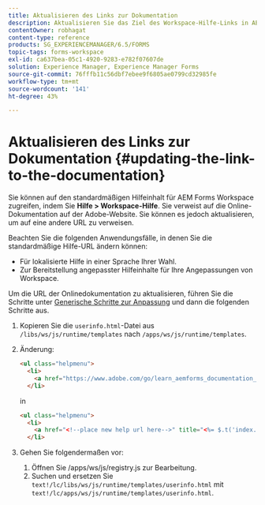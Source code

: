 ```yaml
---
title: Aktualisieren des Links zur Dokumentation
description: Aktualisieren Sie das Ziel des Workspace-Hilfe-Links in AEM Forms Workspace, um auf Ihren benutzerspezifischen Dokumentationslink zu verweisen.
contentOwner: robhagat
content-type: reference
products: SG_EXPERIENCEMANAGER/6.5/FORMS
topic-tags: forms-workspace
exl-id: ca637bea-05c1-4920-9283-e782f07607de
solution: Experience Manager, Experience Manager Forms
source-git-commit: 76fffb11c56dbf7ebee9f6805ae0799cd32985fe
workflow-type: tm+mt
source-wordcount: '141'
ht-degree: 43%

---
```


# Aktualisieren des Links zur Dokumentation {#updating-the-link-to-the-documentation}

Sie können auf den standardmäßigen Hilfeinhalt für AEM Forms Workspace zugreifen, indem Sie **Hilfe > Workspace-Hilfe**. Sie verweist auf die Online-Dokumentation auf der Adobe-Website. Sie können es jedoch aktualisieren, um auf eine andere URL zu verweisen.

Beachten Sie die folgenden Anwendungsfälle, in denen Sie die standardmäßige Hilfe-URL ändern können:

* Für lokalisierte Hilfe in einer Sprache Ihrer Wahl.
* Zur Bereitstellung angepasster Hilfeinhalte für Ihre Angepassungen von Workspace.

Um die URL der Onlinedokumentation zu aktualisieren, führen Sie die Schritte unter [Generische Schritte zur Anpassung](/help/forms/using/generic-steps-html-workspace-customization.md) und dann die folgenden Schritte aus.

1. Kopieren Sie die `userinfo.html`-Datei aus `/libs/ws/js/runtime/templates` nach `/apps/ws/js/runtime/templates`.
1. Änderung:

   ```html
   <ul class="helpmenu">
     <li>
       <a href="https://www.adobe.com/go/learn_aemforms_documentation_63" title="<%= $.t('index.header.dropdown.WorkspaceHelp')%>" target="_blank"><%= $.t('index.header.dropdown.WorkspaceHelp')%></a>
     </li>
   ```

   in

   ```html
   <ul class="helpmenu">
     <li>
       <a href="<!--place new help url here-->" title="<%= $.t('index.header.dropdown.WorkspaceHelp')%>" target="_blank"><%= $.t('index.header.dropdown.WorkspaceHelp')%></a>
     </li>
   ```

1. Gehen Sie folgendermaßen vor:

   1. Öffnen Sie /apps/ws/js/registry.js zur Bearbeitung.
   1. Suchen und ersetzen Sie `text!/lc/libs/ws/js/runtime/templates/userinfo.html` mit `text!/lc/apps/ws/js/runtime/templates/userinfo.html`.
